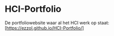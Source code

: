 # HCI-Portfolio
 De portfoliowebsite waar al het HCI werk op staat: [https://ezzol.github.io/HCI-Portfolio/] 
